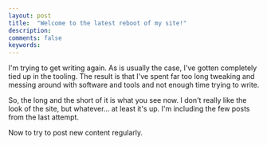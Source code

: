 ```yaml
---
layout: post
title:  "Welcome to the latest reboot of my site!"
description:
comments: false
keywords:
---
```


I'm trying to get writing again.  As is usually the case, I've gotten completely tied up
in the tooling.  The result is that I've spent far too long tweaking and messing around 
with software and tools and not enough time trying to write.  

So, the long and the short of it is what you see now.  I don't really like the look of the 
site, but whatever... at least it's up.  I'm including the few posts from the last attempt.

Now to try to post new content regularly.